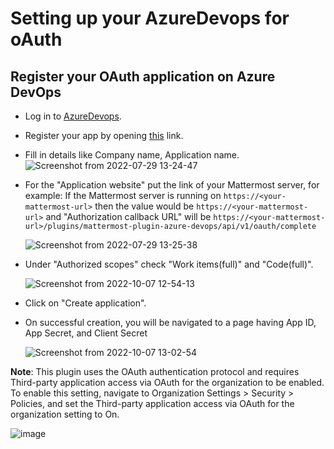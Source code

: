 # Setting up your AzureDevops for oAuth

## Register your OAuth application on Azure DevOps
  - Log in to [AzureDevops](https://app.vsaex.visualstudio.com).
  - Register your app by opening [this](https://app.vsaex.visualstudio.com/app/register) link.
  - Fill in details like Company name, Application name.
    ![Screenshot from 2022-07-29 13-24-47](https://user-images.githubusercontent.com/100013900/181712515-89efdb18-0f51-4194-b954-c0edb4188423.png)
  - For the "Application website" put the link of your Mattermost server, for example: If the Mattermost server is running on `https://<your-mattermost-url>` then the value would be `https://<your-mattermost-url>` and "Authorization callback URL" will be `https://<your-mattermost-url>/plugins/mattermost-plugin-azure-devops/api/v1/oauth/complete`

    ![Screenshot from 2022-07-29 13-25-38](https://user-images.githubusercontent.com/100013900/181712472-d4faec27-a61c-4565-9e27-fc7156241b17.png)

  - Under "Authorized scopes" check "Work items(full)" and "Code(full)".

    ![Screenshot from 2022-10-07 12-54-13](https://user-images.githubusercontent.com/55234496/194496403-dfd54566-ae6b-4daa-96c9-6a6c7e24c296.png)

  - Click on "Create application".
  - On successful creation, you will be navigated to a page having App ID, App Secret, and Client Secret

    ![Screenshot from 2022-10-07 13-02-54](https://user-images.githubusercontent.com/55234496/194498023-51eca666-7d58-47bf-80cf-74b4eecc1f04.png)

**Note**: This plugin uses the OAuth authentication protocol and requires Third-party application access via OAuth for the organization to be enabled. To enable this setting, navigate to Organization Settings > Security > Policies, and set the Third-party application access via OAuth for the organization setting to On.

![image](https://user-images.githubusercontent.com/72438220/195812872-d97c6a80-2e84-4943-a1c4-3e570b10f995.png)
